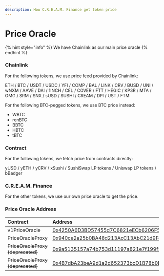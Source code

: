 ```yaml
---
description: How C.R.E.A.M. Finance get token price
---
```


# Price Oracle

{% hint style="info" %}
We have Chainlink as our main price oracle
{% endhint %}

### Chainlink

For the following tokens, we use price feed provided by Chainlink:

ETH / BTC / USDT / USDC / YFI / COMP / BAL / LINK / CRV / BUSD / UNI / wNXM / AAVE / DAI / 1INCH / CEL / COVER / FTT / HEGIC / KP3R / MTA / OMG / SRM / SNX / sUSD / SUSHI / CREAM / DPI / UST / FTM

For the following BTC-pegged tokens, we use BTC price instead:

* WBTC
* renBTC
* BBTC
* HBTC
* tBTC

### Contract

For the following tokens, we fetch price from contracts directly:

yUSD / yETH / yCRV / xSushi / SushiSwap LP tokens / Uniswap LP tokens / bBadger

### C.R.E.A.M. Finance

For the other tokens, we use our own price oracle to get the price.

### Price Oracle Address

| Contract | Address |
| :--- | :--- |
| v1PriceOracle | [0x4250A6D3BD57455d7C6821eECb6206F507576cD2](https://etherscan.io/address/0x4250A6D3BD57455d7C6821eECb6206F507576cD2) |
| PriceOracleProxy | [0x940ce2a25b0BA48d213AcC13AbC21d9Fee2Ed6Dd](https://etherscan.io/address/0x940ce2a25b0BA48d213AcC13AbC21d9Fee2Ed6Dd) |
| ~~PriceOracleProxy \(deprecated\)~~ | [0x9a5135157a74b753d11197a821e7f199f5b2fed0](https://etherscan.io/address/0x9a5135157a74b753d11197a821e7f199f5b2fed0) |
| ~~PriceOracleProxy \(deprecated\)~~ | [0x4B7dbA23beA9d1a2d652373bcD1B78b0E9e0188a](https://etherscan.io/address/0x4B7dbA23beA9d1a2d652373bcD1B78b0E9e0188a) |

